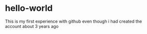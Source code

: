 # hello-world
This is my first experience with github even though i had created the account about 3 years ago

